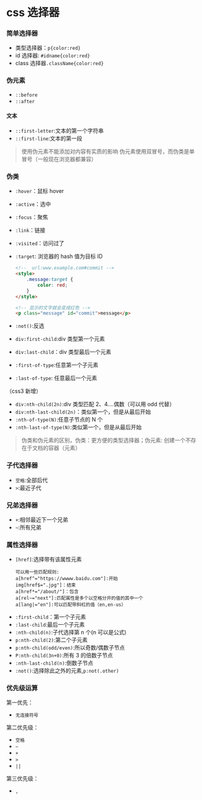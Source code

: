 # css 选择器

### 简单选择器

-   类型选择器：`p{color:red}`
-   id 选择器: `#idname{color:red}`
-   class 选择器`.className{color:red}`

### 伪元素

-   `::before`
-   `::after`

#### 文本

-   `::first-letter`:文本的第一个字符串
-   `::first-line`:文本的第一段

> 使用伪元素不能添加对内容有实质的影响
> 伪元素使用双冒号，而伪类是单冒号（一般现在浏览器都兼容）

### 伪类

-   `:hover`：鼠标 hover
-   `:active`：选中
-   `:focus`：聚焦
-   `:link`：链接
-   `:visited`：访问过了
-   `:target`: 浏览器的 hash 值为目标 ID

    ```html
    <!--  url:www.example.com#commit -->
    <style>
        .message:target {
            color: red;
        }
    </style>

    <!-- 显示的文字就会变成红色 -->
    <p class="message" id="commit">message</p>
    ```

-   `:not()`:反选
-   `div:first-child`:div 类型第一个元素
-   `div:last-child`：div 类型最后一个元素
-   `:first-of-type`:任意第一个子元素
-   `:last-of-type`: 任意最后一个元素

（css3 新增）

-   `div:nth-child(2n)`:div 类型匹配 2、4....偶数（可以用 odd 代替）
-   `div:nth-last-child(2n)`：类似第一个，但是从最后开始
-   `:nth-of-type(N)`:任意子节点的 N 个
-   `:nth-last-of-type(N)`:类似第一个，但是从最后开始

> 伪类和伪元素的区别，伪类：更方便的类型选择器；伪元素: 创建一个不存在于文档的容器（元素）

### 子代选择器

-   `空格`:全部后代
-   `>`:最近子代

### 兄弟选择器

-   `+`:相邻最近下一个兄弟
-   `~`:所有兄弟

### 属性选择器

-   `[href]`:选择带有该属性元素
    ```
    可以用一些匹配规则:
    a[href^="https://wwww.baidu.com"]:开始
    img[href$=".jpg"]：结束
    a[href*="/about/"]：包含
    a[rel~="next"]:匹配属性是多个以空格分开的值的其中一个
    a[lang|="en"]:可以匹配带斜杠的值（en,en-us）
    ```
-   `:first-child`：第一个子元素
-   `:last-child`:最后一个子元素
-   `:nth-child(n)`:子代选择第 n 个(n 可以是公式)
-   `p:nth-child(2)`:第二个子元素
-   `p:nth-child(odd/even)`:所以奇数/偶数子节点
-   `P:nth-child(3n+0)`:所有 3 的倍数子节点
-   `:nth-last-child(n)`:倒数子节点
-   `:not()`:选择除此之外的元素,`p:not(.other)`

### 优先级运算

第一优先：

-   `无连接符号`

第二优先级：

-   `空格`
-   `~`
-   `+`
-   `>`
-   `||`

第三优先级：

-   `,`
